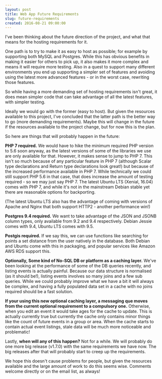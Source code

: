 ```yaml
---
layout: post
title: Web App Future Requirements
slug: future-requirements
created: 2016-08-21 09:00:00
---
```


I've been thinking about the future direction of the project, and what that means for the hosting requirements for it. 

One path is to try to make it as easy to host as possible; for example by supporting both MySQL and Postgres. While this has obvious benefits in making it easier for others to pick up, it also makes it more complex and means it will require more testing. Also in a quest to support many different environments you end up supporting a simpler set of features and avoiding using the latest more advanced features - or in the worst case, rewriting those features.

So while having a more demanding set of hosting requirements isn't great, it does mean simpler code that can take advantage of all the latest features, with simpler testing.

Ideally we would go with the former (easy to host). But given the resources available to this project, I've concluded that the latter path is the better way to go (more demanding requirements). Maybe this will change in the future if the resources available to the project change, but for now this is the plan.

So here are things that will probably happen in the future:

<strong>PHP 7 required.</strong> We would have to hike the minimum required PHP version to 5.6 soon anyway, as the latest versions of some of the libraries we use are only available for that. However, it makes sense to jump to PHP 7. This isn't so much because of any particular feature in PHP 7 (although Scalar type declarations and Return type declarations look great!) but because of the increased performance available in PHP 7. While technically we could still support PHP 5.6 in that case, that does increase the amount of testing required - so we may just say PHP 7. The latest Ubuntu LTS (Xenial, 16.04) comes with PHP 7, and while it's not in the mainstream Debian stable yet there are reasonable options for backporting.

(The latest Ubuntu LTS also has the advantage of coming with versions of Apache and Nginx that both support HTTP2 - another performance win!)

<strong>Postgres 9.4 required.</strong> We want to take advantage of the JSON and JSONB column types, only available from 9.2 and 9.4 respectively. Debian Jessie comes with 9.4, Ubuntu LTS comes with 9.5.

<strong>Postgis required.</strong> If we say this, we can use functions like searching for points a set distance from the user natively in the database. Both Debian and Ubuntu come with this in packaging, and popular services like Amazon AWS RDS support this.

<strong>Optionally, Some kind of No-SQL DB or platform as a caching layer.</strong> We've been looking at the performance of some of the DB queries recently, and listing events is actually painful. Because our data structure is normalised (as it should be!), listing events involves so many joins and a few sub queries. While we could probably improve what we have a bit it will always be complex, and having a fully populated data set in a cache with no joins required should be a fast solution.

<strong>If your using this new optional caching layer, a messaging que moves from the current optional requirement to a compulsory one.</strong> Otherwise, when you edit an event it would take ages for the cache to update. This is actually currently true but currently the cache only contains minor things like the count of future events in a group or area. When the cache starts to contain actual event listings, stale data will be much more noticeable and problematic!

Lastly, <strong>when will any of this happen?</strong> Not for a while. We will probably do one more big release (v1.7.0) with the same requirements we have now. The big releases after that will probably start to creep up the requirements.

We hope this doesn't cause problems for people, but given the resources available and the large amount of work to do this seems wise. Comments welcome directly or on the email list, as always!


